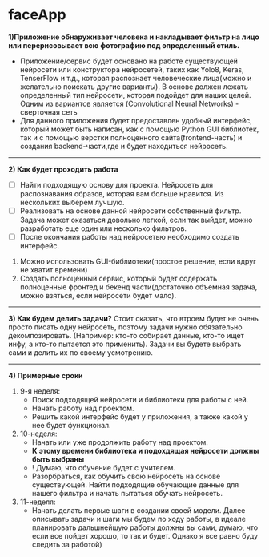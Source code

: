 # faceApp
**1)Приложение обнаруживает человека и накладывает фильтр на лицо или перерисовывает всю фотографию под определенный стиль.**
+ Приложение/сервис будет основано на работе существующей нейросети или конструктора нейросетей, таких как Yolo8, Keras, TenserFlow и т.д., которая распознает человеческие лица(можно и желательно поискать другие варианты). В основе должен лежать определенный тип нейросети, которая подойдет для наших целей. Одним из вариантов является (Convolutional Neural Networks) - сверточная сеть
+ Для данного приложения будет предоставлен удобный интерфейс, который может быть написан, как с помощью Python GUI библиотек, так и с помощью верстки полноценного сайта(frontend-часть) и создания backend-части,где и будет находиться нейросеть.
____
**2) Как будет проходить работа**

- [ ] Найти подходящую основу для проекта. Нейросеть для распознавания образов, которая вам больше нравится. Из нескольких выберем лучшую.
- [ ] Реализовать на основе данной нейросети собственный фильтр. Задача может оказаться довольно легкой, если так выйдет, можно разработать еще один или несколько фильтров.
- [ ] После окончания работы над нейросетью необходимо создать интерфейс. 
1. Можно использовать GUI-библиотеки(простое решение, если вдруг не хватит времени)
2. Создать полноценный сервис, который будет содержать полноценные фронтед и бекенд части(достаточно объемная задача, можно взяться, если нейросети будет мало).
____
**3) Как будем делить задачи?**
Стоит сказать, что втроем будет не очень просто писать одну нейросеть, поэтому задачи нужно обязательно декомпозировать. (Например: кто-то собирает данные, кто-то ищет инфу, а кто-то пытается это применить). Задачи вы будете выбрать сами и делить их по своему усмотрению. 
____
**4) Примерные сроки**
1. 9-я неделя:
    + Поиск подходящей нейросети и библиотеки для работы с ней.
    + Начать работу над проектом.
    + Решить какой интерфейс будет у приложения, а также какой у нее будет функционал.
2. 10-неделя:
    + Начать или уже продолжить работу над проектом.
    + **К этому времени библиотека и подохдящая нейросети должны быть выбраны**
    * ! Думаю, что обучение будет с учителем.
    + Разорбраться, как обучить свою нейросеть на основе существующей. Найти подходящие обучающие данные для нашего фильтра и начать пытаться обучать нейросеть.
3. 11-неделя:
    + Начать делать первые шаги в создании своей модели.
Далее описывать задачи и шаги мы будем по ходу работы, в идеале планировать дальшнейшую работы должны вы сами, думаю, что если все пойдет хорошо, то так и будет. Однако я все равно буду следить за работой)


